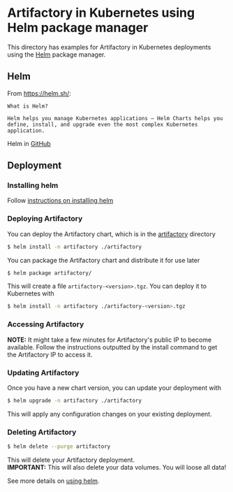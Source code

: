 # Artifactory in Kubernetes using Helm package manager
This directory has examples for Artifactory in Kubernetes deployments using the [Helm](https://helm.sh/) package manager.

## Helm
From https://helm.sh/:
```
What is Helm?

Helm helps you manage Kubernetes applications — Helm Charts helps you define, install, and upgrade even the most complex Kubernetes application.
```

Helm in [GitHub](https://github.com/kubernetes/helm)

## Deployment

### Installing helm
Follow [instructions on installing helm](https://github.com/kubernetes/helm#install)
 
### Deploying Artifactory
You can deploy the Artifactory chart, which is in the [artifactory](artifactory) directory
```bash
$ helm install -n artifactory ./artifactory
```

You can package the Artifactory chart and distribute it for use later
```bash
$ helm package artifactory/
```

This will create a file `artifactory-<version>.tgz`. You can deploy it to Kubernetes with
```bash
$ helm install -n artifactory ./artifactory-<version>.tgz
```

### Accessing Artifactory
**NOTE:** It might take a few minutes for Artifactory's public IP to become available.
Follow the instructions outputted by the install command to get the Artifactory IP to access it.

### Updating Artifactory
Once you have a new chart version, you can update your deployment with
```bash
$ helm upgrade -n artifactory ./artifactory
```

This will apply any configuration changes on your existing deployment.

### Deleting Artifactory
```bash
$ helm delete --purge artifactory
```

This will delete your Artifactory deployment.  
**IMPORTANT:** This will also delete your data volumes. You will loose all data!


See more details on [using helm](https://github.com/kubernetes/helm/blob/master/docs/using_helm.md).

